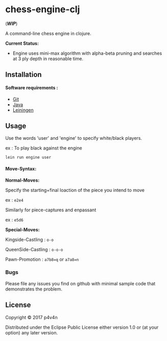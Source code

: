 # chess-engine-clj

(_**WIP**_)

A command-line chess engine in clojure.

__Current Status:__

- Engine uses mini-max algorithm with alpha-beta pruning and searches at 3 ply depth in reasonable time.

## Installation

#### Software requirements :

- [Git](https://git-scm.com/)
- [Java](https://java.com/en/download/)
- [Leiningen](https://leiningen.org/)

## Usage

Use the words 'user' and 'engine' to specify white/black players.

ex : To play black against the engine

```
lein run engine user
```

#### __Move-Syntax:__

__Normal-Moves:__

Specify the starting+final loaction of the piece you intend to move

ex : `e2e4`

Similarly for piece-captures and enpassant

ex : `e5d6`

__Special-Moves:__

Kingside-Castling : `o-o`

QueenSide-Castling : `o-o-o`

Pawn-Promotion : `a7b8=q`  or  `a7a8=n`

### Bugs

Please file any issues you find on github with minimal sample code that demonstrates the problem.

## License

Copyright © 2017 p4v4n

Distributed under the Eclipse Public License either version 1.0 or (at
your option) any later version.